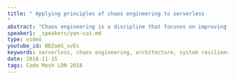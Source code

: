 ```yaml
---
title: " Applying principles of chaos engineering to serverless
"
abstract: "Chaos engineering is a discipline that focuses on improving system resilience through experiments that expose the inherent chaos and failure modes in our system, in a controlled fashion, before these failure modes manifest themselves like a wild fire in production and impact our users."
speaker1: _speakers/yan-cui.md
type: video
youtube_id: BDZomS_svEs
keywords: serverless, chaos engineering, architecture, system resilience,
date: 2018-11-15
tags: Code Mesh LDN 2018
---
```



